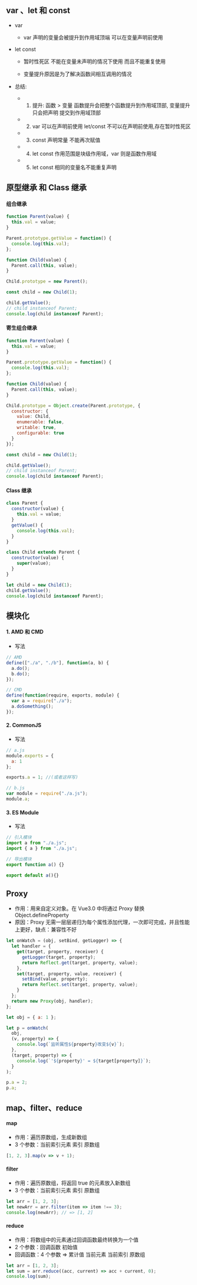 ## var 、let 和 const

- var

  - var 声明的变量会被提升到作用域顶端 可以在变量声明前使用

- let const

  - 暂时性死区 不能在变量未声明的情况下使用 而且不能重复使用

  - 变量提升原因是为了解决函数间相互调用的情况

- 总结:
  - 1.  提升: 函数 > 变量 函数提升会把整个函数提升到作用域顶部, 变量提升只会把声明
        提交到作用域顶部
  - 2. var 可以在声明前使用 let/const 不可以在声明前使用,存在暂时性死区
  - 3. const 声明常量 不能再次赋值
  - 4. let const 作用范围是块级作用域，var 则是函数作用域
  - 5. let const 相同的变量名不能重复声明

## 原型继承 和 Class 继承

#### 组合继承

```javascript
function Parent(value) {
  this.val = value;
}

Parent.prototype.getValue = function() {
  console.log(this.val);
};

function Child(value) {
  Parent.call(this, value);
}

Child.prototype = new Parent();

const child = new Child(1);

child.getValue();
// child instanceof Parent;
console.log(child instanceof Parent);
```

#### 寄生组合继承

```javascript
function Parent(value) {
  this.val = value;
}

Parent.prototype.getValue = function() {
  console.log(this.val);
};

function Child(value) {
  Parent.call(this, value);
}

Child.prototype = Object.create(Parent.prototype, {
  constructor: {
    value: Child,
    enumerable: false,
    writable: true,
    configurable: true
  }
});

const child = new Child(1);

child.getValue();
// child instanceof Parent;
console.log(child instanceof Parent);
```

#### Class 继承

```javascript
class Parent {
  constructor(value) {
    this.val = value;
  }
  getValue() {
    console.log(this.val);
  }
}

class Child extends Parent {
  constructor(value) {
    super(value);
  }
}

let child = new Child(1);
child.getValue();
console.log(child instanceof Parent);
```

## 模块化

#### 1. AMD 和 CMD

- 写法

```javascript
// AMD
define(["./a", "./b"], function(a, b) {
  a.do();
  b.do();
});

// CMD
define(function(require, exports, module) {
  var a = require("./a");
  a.doSomething();
});
```

#### 2. CommonJS

- 写法

```javascript
// a.js
module.exports = {
  a: 1
};

exports.a = 1; //(或者这样写)

// b.js
var module = require("./a.js");
module.a;
```

#### 3. ES Module

- 写法

```javascript
// 引入模块
import a from "./a.js";
import { a } from "./a.js";

// 导出模块
export function a() {}

export default a(){}
```

## Proxy

- 作用：用来自定义对象。在 Vue3.0 中将通过 Proxy 替换 Object.defineProperty
- 原因：Proxy 无需一层层递归为每个属性添加代理，一次即可完成，并且性能上更好，缺点：兼容性不好

```javascript
let onWatch = (obj, setBind, getLogger) => {
  let handler = {
    get(target, property, receiver) {
      getLogger(target, property);
      return Reflect.get(target, property, value);
    },
    set(target, property, value, receiver) {
      setBind(value, property);
      return Reflect.set(target, property, value);
    }
  };
  return new Proxy(obj, handler);
};

let obj = { a: 1 };

let p = onWatch(
  obj,
  (v, property) => {
    console.log(`监听属性${property}改变${v}`);
  },
  (target, property) => {
    console.log(`'${property}' = ${target[property]}`);
  }
);

p.a = 2;
p.a;
```

## map、filter、reduce

#### map

- 作用：遍历原数组，生成新数组
- 3 个参数：当前索引元素 索引 原数组

```javascript
[1, 2, 3].map(v => v + 1);
```

#### filter

- 作用：遍历原数组，将返回 true 的元素放入新数组
- 3 个参数：当前索引元素 索引 原数组

```javascript
let arr = [1, 2, 3];
let newArr = arr.filter(item => item !== 3);
console.log(newArr); // => [1, 2]
```

#### reduce

- 作用：将数组中的元素通过回调函数最终转换为一个值
- 2 个参数：回调函数 初始值
- 回调函数：4 个参数 => 累计值 当前元素 当前索引 原数组

```javascript
let arr = [1, 2, 3];
let sum = arr.reduce((acc, current) => acc + current, 0);
console.log(sum);
```

